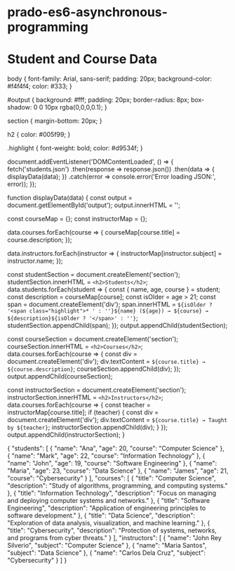 # prado-es6-asynchronous-programming 
<!DOCTYPE html>
<html lang="en">
<head>
  <meta charset="UTF-8" />
  <meta name="viewport" content="width=device-width, initial-scale=1.0"/>
  <title>Student System</title>
  <link rel="stylesheet" href="style.css" />
</head>
<body>
  <h1>Student and Course Data</h1>
  <div id="output"></div>

  <script src="script.js"></script>
</body>
</html>

body {
  font-family: Arial, sans-serif;
  padding: 20px;
  background-color: #f4f4f4;
  color: #333;
}

#output {
  background: #fff;
  padding: 20px;
  border-radius: 8px;
  box-shadow: 0 0 10px rgba(0,0,0,0.1);
}

section {
  margin-bottom: 20px;
}

h2 {
  color: #005f99;
}

.highlight {
  font-weight: bold;
  color: #d9534f;
}

document.addEventListener('DOMContentLoaded', () => {
  fetch('students.json')
    .then(response => response.json())
    .then(data => {
      displayData(data);
    })
    .catch(error => console.error('Error loading JSON:', error));
});

function displayData(data) {
  const output = document.getElementById('output');
  output.innerHTML = '';

  
  const courseMap = {};
  const instructorMap = {};

  data.courses.forEach(course => {
    courseMap[course.title] = course.description;
  });

  data.instructors.forEach(instructor => {
    instructorMap[instructor.subject] = instructor.name;
  });

  
  const studentSection = document.createElement('section');
  studentSection.innerHTML = `<h2>Students</h2>`;
  data.students.forEach(student => {
    const { name, age, course } = student;
    const description = courseMap[course];
    const isOlder = age > 21;
    const span = document.createElement('div');
    span.innerHTML = `${isOlder ? '<span class="highlight">* ' : ''}${name} (${age}) → ${course} → ${description}${isOlder ? '</span>' : ''}`;
    studentSection.appendChild(span);
  });
  output.appendChild(studentSection);

 
  const courseSection = document.createElement('section');
  courseSection.innerHTML = `<h2>Courses</h2>`;
  data.courses.forEach(course => {
    const div = document.createElement('div');
    div.textContent = `${course.title} → ${course.description}`;
    courseSection.appendChild(div);
  });
  output.appendChild(courseSection);

  
  const instructorSection = document.createElement('section');
  instructorSection.innerHTML = `<h2>Instructors</h2>`;
  data.courses.forEach(course => {
    const teacher = instructorMap[course.title];
    if (teacher) {
      const div = document.createElement('div');
      div.textContent = `${course.title} → Taught by ${teacher}`;
      instructorSection.appendChild(div);
    }
  });
  output.appendChild(instructorSection);
}

{
  "students": [
    { "name": "Ana", "age": 20, "course": "Computer Science" },
    { "name": "Mark", "age": 22, "course": "Information Technology" },
    { "name": "John", "age": 19, "course": "Software Engineering" },
    { "name": "Maria", "age": 23, "course": "Data Science" },
    { "name": "James", "age": 21, "course": "Cybersecurity" }
  ],
  "courses": [
    { "title": "Computer Science", "description": "Study of algorithms, programming, and computing systems." },
    { "title": "Information Technology", "description": "Focus on managing and deploying computer systems and networks." },
    { "title": "Software Engineering", "description": "Application of engineering principles to software development." },
    { "title": "Data Science", "description": "Exploration of data analysis, visualization, and machine learning." },
    { "title": "Cybersecurity", "description": "Protection of systems, networks, and programs from cyber threats." }
  ],
  "instructors": [
    { "name": "John Rey Silverio", "subject": "Computer Science" },
    { "name": "Maria Santos", "subject": "Data Science" },
    { "name": "Carlos Dela Cruz", "subject": "Cybersecurity" }
  ]
}

